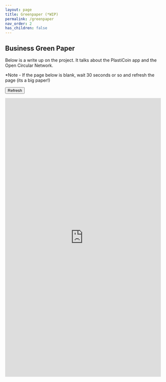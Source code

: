 ```yaml
---
layout: page
title: Greenpaper (*WIP)
permalink: /greenpaper
nav_order: 2
has_children: false
---
```


Business Green Paper
-------------------

Below is a write up on the project. It talks about the PlastiCoin app and the Open Circular Network.

*Note - If the page below is blank, wait 30 seconds or so and refresh the page (its a big paper!)


<button onclick="location.reload()" type="button">Refresh</button>

<embed src="https://drive.google.com/viewerng/
viewer?embedded=true&url=https://opencircular.github.io/docs/assets/PlastiCoinGreenPaper.pdf" width="100%" height="900">
